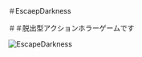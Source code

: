 ＃EscaepDarkness

＃＃脱出型アクションホラーゲームです

![EscapeDarkness](https://github.com/user-attachments/assets/46ea961d-9fca-46fe-81b0-2b14eb695eae)

